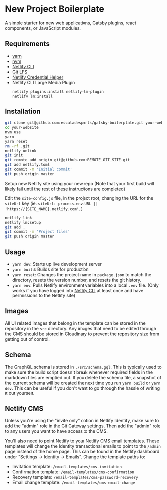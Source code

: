 # New Project Boilerplate

A simple starter for new web applications, Gatsby plugins, react components, or JavaScript modules.

## Requirements

- [yarn](https://yarnpkg.com/)
- [nvm](https://github.com/creationix/nvm)
- [Netlify CLI](https://www.netlify.com/docs/cli/)
- [Git LFS](https://github.com/git-lfs/git-lfs?utm_source=gitlfs_site&utm_medium=repo_link&utm_campaign=gitlfs)
- [Netlify Credential Helper](https://github.com/netlify/netlify-credential-helper)
- Netlify CLI Large Media Plugin
  ```bash
  netlify plugins:install netlify-lm-plugin
  netlify lm:install
  ```

## Installation

```bash
git clone git@github.com:escaladesports/gatsby-boilerplate.git your-website
cd your-website
nvm use
yarn
yarn reset
rm -rf .git
netlify unlink
git init
git remote add origin git@github.com:REMOTE_GIT_SITE.git
git add netlify.toml
git commit -m 'Initial commit'
git push origin master
```

Setup new Netlify site using your new repo (Note that your first build will likely fail until the rest of these instructions are completed)

Edit the `site-config.js` file, in the project root, changing the URL for the `siteUrl` key (ie. `siteUrl: process.env.URL || 'https://{SITE_NAME}.netlify.com',`)

```bash
netlify link
netlify lm:setup
git add .
git commit -m 'Project files'
git push origin master
```

## Usage

- `yarn dev`: Starts up live development server
- `yarn build`: Builds site for production
- `yarn reset`: Changes the project name in `package.json` to match the directory, resets the version number, and resets the git history.
- `yarn env`: Pulls Netlify environment variables into a local `.env` file. (Only works if you have logged into [Netlify CLI](https://www.netlify.com/docs/cli/) at least once and have permissions to the Netlify site)

## Images

All UI related images that belong in the template can be stored in the repository in the `src` directory. Any images that need to be edited through the CMS should be stored in Cloudinary to prevent the repository size from getting out of control.

## Schema

The GraphQL schema is stored in `./src/schema.gql`. This is typically used to make sure the build script doesn't break whenever required fields in the markdown files are emptied out. If you delete the schema file, a snapshot of the current schema will be created the next time you run `yarn build` or `yarn dev`. This can be useful if you don't want to go through the hassle of writing it out yourself.

## Netlify CMS

Unless you're using the "invite only" option in Netlify Identity, make sure to add the "admin" role in the Git Gateway settings. Then add the "admin" role to any users you want to have access to the CMS.

You'll also need to point Netlify to your Netlify CMS email templates. These templates will change the Identity transactional emails to point to the `/admin` page instead of the home page. This can be found in the Netlify dashboard under "Settings -> Identity -> Emails". Change the template paths to:

- Invitation template: `/email-templates/cms-invitation`
- Confirmation template: `/email-templates/cms-confirmation`
- Recovery template: `/email-templates/cms-password-recovery`
- Email change template: `/email-templates/cms-email-change`
